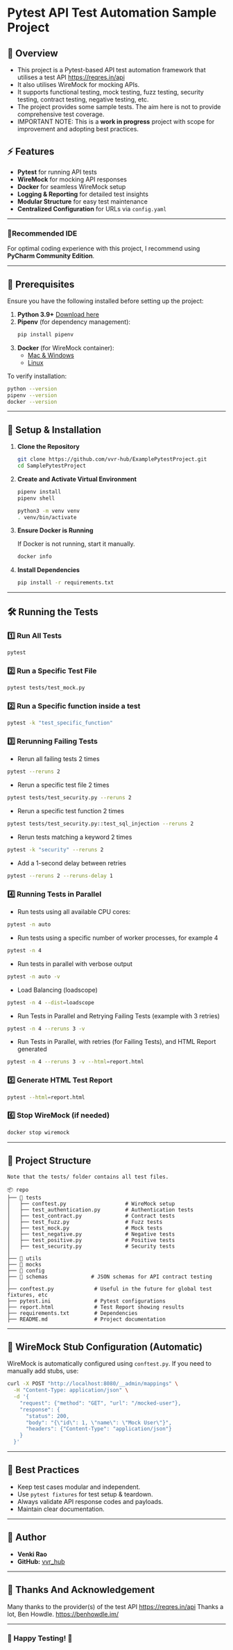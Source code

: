 # Pytest API Test Automation Sample Project

## 📌 Overview

- This project is a Pytest-based API test automation framework that utilises a test API https://reqres.in/api
- It also utilises WireMock for mocking APIs.
- It supports functional testing, mock testing, fuzz testing, security testing, contract testing, negative testing, etc.
- The project provides some sample tests. The aim here is not to provide comprehensive test coverage.
- IMPORTANT NOTE: This is a **work in progress** project with scope for improvement and adopting best practices.

## ⚡ Features

- **Pytest** for running API tests
- **WireMock** for mocking API responses
- **Docker** for seamless WireMock setup
- **Logging & Reporting** for detailed test insights
- **Modular Structure** for easy test maintenance
- **Centralized Configuration** for URLs via `config.yaml`

---

### 🔧Recommended IDE

For optimal coding experience with this project, I recommend using **PyCharm Community Edition**.

---

## 🔧 Prerequisites

Ensure you have the following installed before setting up the project:

1. **Python 3.9+** [Download here](https://www.python.org/downloads/)
2. **Pipenv** (for dependency management):
   ```sh
   pip install pipenv
   ```
3. **Docker** (for WireMock container):
    - [Mac & Windows](https://www.docker.com/products/docker-desktop/)
    - [Linux](https://docs.docker.com/engine/install/)

To verify installation:

```sh
python --version
pipenv --version
docker --version
```

---

## 🚀 Setup & Installation

1. **Clone the Repository**
   ```sh
   git clone https://github.com/vvr-hub/ExamplePytestProject.git
   cd SamplePytestProject
   ```
2. **Create and Activate Virtual Environment**
   ```sh
   pipenv install
   pipenv shell
   
   python3 -m venv venv
   . venv/bin/activate
   ```
3. **Ensure Docker is Running**

   If Docker is not running, start it manually.
   ```sh
   docker info
   ```

4. **Install Dependencies**
   ```sh
   pip install -r requirements.txt
   ```

---

## 🛠 Running the Tests

### 1️⃣ Run All Tests

```sh
pytest
```

### 2️⃣ Run a Specific Test File

```sh
pytest tests/test_mock.py
```

### 2️⃣ Run a Specific function inside a test

```sh
pytest -k "test_specific_function"
```

### 3️⃣ Rerunning Failing Tests

- Rerun all failing tests 2 times
```sh
pytest --reruns 2
```
- Rerun a specific test file 2 times
```sh
pytest tests/test_security.py --reruns 2
```
- Rerun a specific test function 2 times
```sh
pytest tests/test_security.py::test_sql_injection --reruns 2
```
- Rerun tests matching a keyword 2 times
```sh
pytest -k "security" --reruns 2
```
- Add a 1-second delay between retries
```sh
pytest --reruns 2 --reruns-delay 1
```


### 4️⃣ Running Tests in Parallel

- Run tests using all available CPU cores:
```sh
pytest -n auto
```
- Run tests using a specific number of worker processes, for example 4
```sh
pytest -n 4
```
- Run tests in parallel with verbose output
```sh
pytest -n auto -v
```
- Load Balancing (loadscope)
```sh
pytest -n 4 --dist=loadscope
```
- Run Tests in Parallel and Retrying Failing Tests (example with 3 retries)
```sh
pytest -n 4 --reruns 3 -v
```
- Run Tests in Parallel, with retries (for Failing Tests), and HTML Report generated
```sh
pytest -n 4 --reruns 3 -v --html=report.html
```


### 5️⃣ Generate HTML Test Report

```sh
pytest --html=report.html
```

### 6️⃣ Stop WireMock (if needed)

```sh
docker stop wiremock
```

---

## 📁 Project Structure

```
Note that the tests/ folder contains all test files.

📦 repo
├── 📂 tests
│   ├── conftest.py                   # WireMock setup
│   ├── test_authentication.py        # Authentication tests
│   ├── test_contract.py              # Contract tests
│   ├── test_fuzz.py                  # Fuzz tests
│   ├── test_mock.py                  # Mock tests
│   ├── test_negative.py              # Negative tests
│   ├── test_positive.py              # Positive tests
│   ├── test_security.py              # Security tests
│
├── 📂 utils
├── 📂 mocks
├── 📂 config
├── 📂 schemas              # JSON schemas for API contract testing
│
├── conftest.py             # Useful in the future for global test fixtures, etc
├── pytest.ini              # Pytest configurations
├── report.html             # Test Report showing results
├── requirements.txt        # Dependencies
├── README.md               # Project documentation

```

---

## 🔄 WireMock Stub Configuration (Automatic)

WireMock is automatically configured using `conftest.py`. If you need to manually add stubs, use:

```sh
curl -X POST "http://localhost:8080/__admin/mappings" \
  -H "Content-Type: application/json" \
  -d '{
    "request": {"method": "GET", "url": "/mocked-user"},
    "response": {
      "status": 200,
      "body": "{\"id\": 1, \"name\": \"Mock User\"}",
      "headers": {"Content-Type": "application/json"}
    }
  }'
```

---

## 📌 Best Practices

- Keep test cases modular and independent.
- Use `pytest fixtures` for test setup & teardown.
- Always validate API response codes and payloads.
- Maintain clear documentation.

---

## 📝 Author

- **Venki Rao**
- **GitHub:** [vvr_hub](https://github.com/your-username)

---

## 🙏 Thanks And Acknowledgement


Many thanks to the provider(s) of the test API https://reqres.in/api
Thanks a lot, Ben Howdle. https://benhowdle.im/

---

### 🎯 Happy Testing! 🚀

